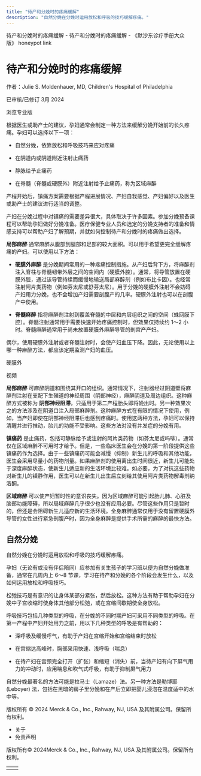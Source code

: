 ```yaml
---
title: "待产和分娩时的疼痛缓解"
description: "自然分娩在分娩时运用放松和呼吸的技巧缓解疼痛。"
---
```


﻿待产和分娩时的疼痛缓解 \- 待产和分娩时的疼痛缓解 \- 《默沙东诊疗手册大众版》 honeypot link

# 待产和分娩时的疼痛缓解

作者：Julie S. Moldenhauer, MD, Children's Hospital of Philadelphia

已审核/已修订 3月 2024

浏览专业版

根据医生或助产士的建议，孕妇通常会制定一种方法来缓解分娩开始前的长久疼痛。孕妇可以选择以下一项：

- 自然分娩，依靠放松和呼吸技巧来应对疼痛

- 在阴道内或阴道附近注射止痛药

- 静脉给予止痛药

- 在脊髓（脊髓或硬膜外）附近注射给予止痛药，称为区域麻醉


产程开始后，镇痛方案需要根据产程进展情况、产妇自我感觉、产妇偏好以及医生或助产士的建议进行适当的调整。

产妇在分娩过程中对镇痛的需要差异很大，具体取决于许多因素。参加分娩预备课程可以帮助孕妇做好分娩准备。医疗保健专业人员和选定的分娩支持者的准备和情感支持可以帮助产妇了解预期，并就如何控制待产和分娩时的疼痛做出选择。

**局部麻醉** 通常麻醉从腹部到腿部和足部的较大面积。可以用于希望更完全缓解疼痛的产妇。可以使用以下方法：

- **硬膜外麻醉** 是分娩期间常用的一种疼痛控制措施。从产妇后背下方，将麻醉剂注入脊柱与脊髓韧带外层之间的空间内（硬膜外腔）。通常，将导管放置在硬膜外腔，通过该导管持续而缓慢地输送局部麻醉剂（例如布比卡因）。也经常注射阿片类药物（例如芬太尼或舒芬太尼）。用于分娩的硬膜外注射不会妨碍产妇用力分娩，也不会增加产妇需要剖腹产的几率。硬膜外注射也可以在剖腹产中使用。

- **脊髓麻醉** 指将麻醉剂注射到覆盖脊髓的中层和内层组织之间的空间（蛛网膜下腔）。脊髓注射通常用于需要快速开始疼痛控制时，但效果仅持续约 1～2 小时。脊髓麻醉通常用于尚未放置硬膜外麻醉导管的剖宫产产妇。


偶尔，使用硬膜外注射或者脊髓注射时，会使产妇血压下降。因此，无论使用以上哪一种麻醉方法，都应该定期监测产妇的血压。

硬膜外



视频

**局部麻醉** 可麻醉阴道和围绕其开口的组织。通常情况下，注射器经过阴道壁将麻醉剂注射在支配下生殖道的神经周围（阴部神经），麻醉阴道及周边组织。这种麻醉方式被称为 **阴部神经阻滞**，只适用于第二产程胎头即将娩出时。另一种效果次之的方法涉及在阴道口注入局部麻醉剂。这种麻醉方式在有限的情况下使用，例如，当产妇即使在阴部神经阻滞后也感到疼痛时。使用这两种方法，孕妇可以保持清醒并进行推动，胎儿的功能不受影响。这些方法对没有并发症的分娩有用。

**镇痛药** 是止痛药，包括可静脉给予或注射的阿片类药物（如芬太尼或吗啡）。通常仅在区域麻醉不可用时才给予。但是，一些临床医生会在分娩的第一阶段提供这些镇痛药作为选择。由于一些镇痛药可能会减慢（抑制）新生儿的呼吸和其他功能，医生会采用尽量小的药物剂量。如果麻醉剂的使用离出生时间很近，新生儿可能处于深度麻醉状态，使新生儿适应新的生活环境比较难。如必要，为了对抗这些药物对新生儿的镇静作用，医生可以在新生儿出生后立刻给其使用阿片类药物解毒剂纳洛酮。

**区域麻醉** 可以使产妇暂时性的意识丧失。因为区域麻醉可能引起胎儿肺、心脏及脑部功能障碍，所以局域麻醉几乎很少也没有应用必要。尽管这些作用只是暂时的，但还是会阻碍新生儿适应新的生活环境。全身麻醉通常仅用于没有留置硬膜外导管的女性进行紧急剖腹产时，因为全身麻醉是提供手术所需的麻醉的最快方法。

## 自然分娩

自然分娩在分娩时运用放松和呼吸的技巧缓解疼痛。

孕妇（无论有或没有伴侣陪同）应参加有关生孩子的学习班以便为自然分娩做准备，通常在几周内上 6～8 节课，学习在待产和分娩的各个阶段会发生什么，以及如何运用放松和呼吸技巧。

松弛技巧是有意识的让身体某部分紧张，然后放松。这种方法有助于帮助孕妇在分娩中子宫收缩时使身体其他部分松弛，或在宫缩间歇期使全身放松。

呼吸技巧包括几种类型的呼吸，在分娩的不同时期产妇可采用不同类型的呼吸。在第一产程中产妇开始用力之前，用以下几种类型的呼吸是有帮助的：

- 深呼吸及缓慢呼气，有助于产妇在宫缩开始和宫缩结束时放松

- 在宫缩达高峰时，胸部采用快速、浅呼吸（喘息）

- 在待产妇在宫颈完全打开（扩张）和缩短（消失）前，当待产妇有向下屏气用力的冲动时，应用喘息和吹气式呼吸，有助于抑制屏气用力


自然分娩最著名的方法可能是拉马士（Lamaze）法。另一种方法是勒博耶 (Leboyer) 法，包括在黑暗的房子里分娩和在产后立即把婴儿浸泡在温度适中的水中等。



版权所有 © 2024
Merck & Co., Inc., Rahway, NJ, USA 及其附属公司。保留所有权利。

- 关于
- 免责声明

版权所有© 2024Merck & Co., Inc., Rahway, NJ, USA 及其附属公司。保留所有权利。

|     |     |
| --- | --- |
|  |  |